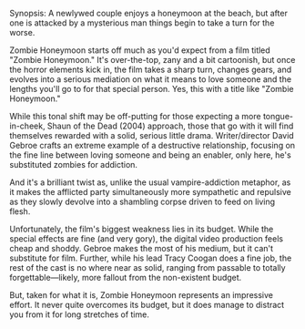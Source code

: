 Synopsis: A newlywed couple enjoys a honeymoon at the beach, but after one is attacked by a mysterious man things begin to take a turn for the worse.

Zombie Honeymoon starts off much as you'd expect from a film titled "Zombie Honeymoon." It's over-the-top, zany and a bit cartoonish, but once the horror elements kick in, the film takes a sharp turn, changes gears, and evolves into a serious mediation on what it means to love someone and the lengths you'll go to for that special person. Yes, this with a title like "Zombie Honeymoon."

While this tonal shift may be off-putting for those expecting a more tongue-in-cheek, Shaun of the Dead (2004) approach, those that go with it will find themselves rewarded with a solid, serious little drama. Writer/director David Gebroe crafts an extreme example of a destructive relationship, focusing on the fine line between loving someone and being an enabler, only here, he's substituted zombies for addiction.

And it's a brilliant twist as, unlike the usual vampire-addiction metaphor, as it makes the afflicted party simultaneously more sympathetic and repulsive as they slowly devolve into a shambling corpse driven to feed on living flesh. 

Unfortunately, the film's biggest weakness lies in its budget. While the special effects are fine (and very gory), the digital video production feels cheap and shoddy. Gebroe makes the most of his medium, but it can't substitute for film. Further, while his lead Tracy Coogan does a fine job, the rest of the cast is no where near as solid, ranging from passable to totally forgettable—likely, more fallout from the non-existent budget.

But, taken for what it is, Zombie Honeymoon represents an impressive effort. It never quite overcomes its budget, but it does manage to distract you from it for long stretches of time.
